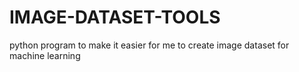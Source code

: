 # IMAGE-DATASET-TOOLS
python program to make it easier for me to create image dataset for machine learning
